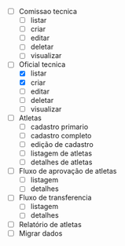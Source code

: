 - [ ] Comissao tecnica
  - [ ] listar
  - [ ] criar
  - [ ] editar
  - [ ] deletar
  - [ ] visualizar
- [ ] Oficial tecnica
  - [x] listar
  - [x] criar
  - [ ] editar
  - [ ] deletar
  - [ ] visualizar
- [ ] Atletas
  - [ ] cadastro primario
  - [ ] cadastro completo
  - [ ] edição de cadastro
  - [ ] listagem de atletas
  - [ ] detalhes de atletas
- [ ] Fluxo de aprovação de atletas
  - [ ] listagem
  - [ ] detalhes
- [ ] Fluxo de transferencia
  - [ ] listagem
  - [ ] detalhes
- [ ] Relatório de atletas
- [ ] Migrar dados
